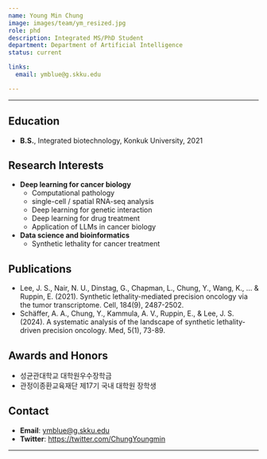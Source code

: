 ```yaml
---
name: Young Min Chung
image: images/team/ym_resized.jpg
role: phd
description: Integrated MS/PhD Student
department: Department of Artificial Intelligence
status: current

links:
  email: ymblue@g.skku.edu

---
```


---

## **Education**

* **B.S.**, Integrated biotechnology, Konkuk University, 2021

## **Research Interests**

* **Deep learning for cancer biology**
  - Computational pathology
  - single-cell / spatial RNA-seq analysis
  - Deep learning for genetic interaction
  - Deep learning for drug treatment
  - Application of LLMs in cancer biology
* **Data science and bioinformatics**
  - Synthetic lethality for cancer treatment

## **Publications**

* Lee, J. S., Nair, N. U., Dinstag, G., Chapman, L., Chung, Y., Wang, K., ... & Ruppin, E. (2021). Synthetic lethality-mediated precision oncology via the tumor transcriptome. Cell, 184(9), 2487-2502.
* Schäffer, A. A., Chung, Y., Kammula, A. V., Ruppin, E., & Lee, J. S. (2024). A systematic analysis of the landscape of synthetic lethality-driven precision oncology. Med, 5(1), 73-89.

## **Awards and Honors**

* 성균관대학교 대학원우수장학금
* 관정이종환교육재단 제17기 국내 대학원 장학생

## **Contact**

* **Email**: ymblue@g.skku.edu
* **Twitter**: https://twitter.com/ChungYoungmin

---


